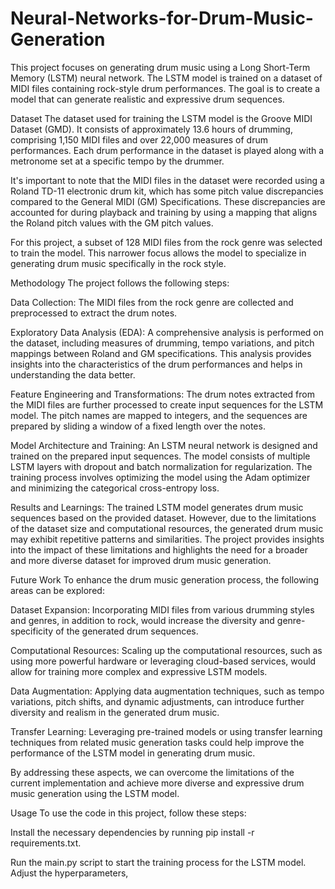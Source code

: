 # Neural-Networks-for-Drum-Music-Generation

This project focuses on generating drum music using a Long Short-Term Memory (LSTM) neural network. The LSTM model is trained on a dataset of MIDI files containing rock-style drum performances. The goal is to create a model that can generate realistic and expressive drum sequences.

Dataset
The dataset used for training the LSTM model is the Groove MIDI Dataset (GMD). It consists of approximately 13.6 hours of drumming, comprising 1,150 MIDI files and over 22,000 measures of drum performances. Each drum performance in the dataset is played along with a metronome set at a specific tempo by the drummer.

It's important to note that the MIDI files in the dataset were recorded using a Roland TD-11 electronic drum kit, which has some pitch value discrepancies compared to the General MIDI (GM) Specifications. These discrepancies are accounted for during playback and training by using a mapping that aligns the Roland pitch values with the GM pitch values.

For this project, a subset of 128 MIDI files from the rock genre was selected to train the model. This narrower focus allows the model to specialize in generating drum music specifically in the rock style.

Methodology
The project follows the following steps:

Data Collection: The MIDI files from the rock genre are collected and preprocessed to extract the drum notes.

Exploratory Data Analysis (EDA): A comprehensive analysis is performed on the dataset, including measures of drumming, tempo variations, and pitch mappings between Roland and GM specifications. This analysis provides insights into the characteristics of the drum performances and helps in understanding the data better.

Feature Engineering and Transformations: The drum notes extracted from the MIDI files are further processed to create input sequences for the LSTM model. The pitch names are mapped to integers, and the sequences are prepared by sliding a window of a fixed length over the notes.

Model Architecture and Training: An LSTM neural network is designed and trained on the prepared input sequences. The model consists of multiple LSTM layers with dropout and batch normalization for regularization. The training process involves optimizing the model using the Adam optimizer and minimizing the categorical cross-entropy loss.

Results and Learnings: The trained LSTM model generates drum music sequences based on the provided dataset. However, due to the limitations of the dataset size and computational resources, the generated drum music may exhibit repetitive patterns and similarities. The project provides insights into the impact of these limitations and highlights the need for a broader and more diverse dataset for improved drum music generation.

Future Work
To enhance the drum music generation process, the following areas can be explored:

Dataset Expansion: Incorporating MIDI files from various drumming styles and genres, in addition to rock, would increase the diversity and genre-specificity of the generated drum sequences.

Computational Resources: Scaling up the computational resources, such as using more powerful hardware or leveraging cloud-based services, would allow for training more complex and expressive LSTM models.

Data Augmentation: Applying data augmentation techniques, such as tempo variations, pitch shifts, and dynamic adjustments, can introduce further diversity and realism in the generated drum music.

Transfer Learning: Leveraging pre-trained models or using transfer learning techniques from related music generation tasks could help improve the performance of the LSTM model in generating drum music.

By addressing these aspects, we can overcome the limitations of the current implementation and achieve more diverse and expressive drum music generation using the LSTM model.

Usage
To use the code in this project, follow these steps:

Install the necessary dependencies by running pip install -r requirements.txt.

Run the main.py script to start the training process for the LSTM model. Adjust the hyperparameters,
